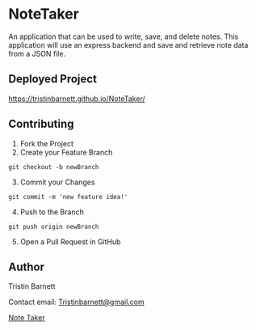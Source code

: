 # NoteTaker
An application that can be used to write, save, and delete notes. This application will use an express backend and save and retrieve note data from a JSON file.

## Deployed Project
https://tristinbarnett.github.io/NoteTaker/

## Contributing
1. Fork the Project
2. Create your Feature Branch 
```
git checkout -b newBranch
```
3. Commit your Changes 
```
git commit -m 'new feature idea!'
```
4. Push to the Branch 
```
git push origin newBranch
```
5. Open a Pull Request in GitHub

## Author
Tristin Barnett 

Contact email: Tristinbarnett@gmail.com

[Note Taker](https://tristinbarnett.github.io/NoteTaker/)

